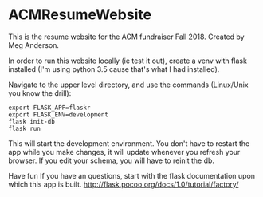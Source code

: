 # ACMResumeWebsite
This is the resume website for the ACM fundraiser Fall 2018. Created by Meg Anderson. 

In order to run this website locally (ie test it out), create a venv with flask installed (I'm using python 3.5 cause that's what I had installed). 

Navigate to the upper level directory, and use the commands (Linux/Unix you know the drill): 

```
export FLASK_APP=flaskr
export FLASK_ENV=development
flask init-db
flask run
```

This will start the development environment. You don't have to restart the app while you make changes, it will update whenever you refresh your browser. If you edit your schema, you will have to reinit the db. 

Have fun 
If you have an questions, start with the flask documentation upon which this app is built. 
http://flask.pocoo.org/docs/1.0/tutorial/factory/
